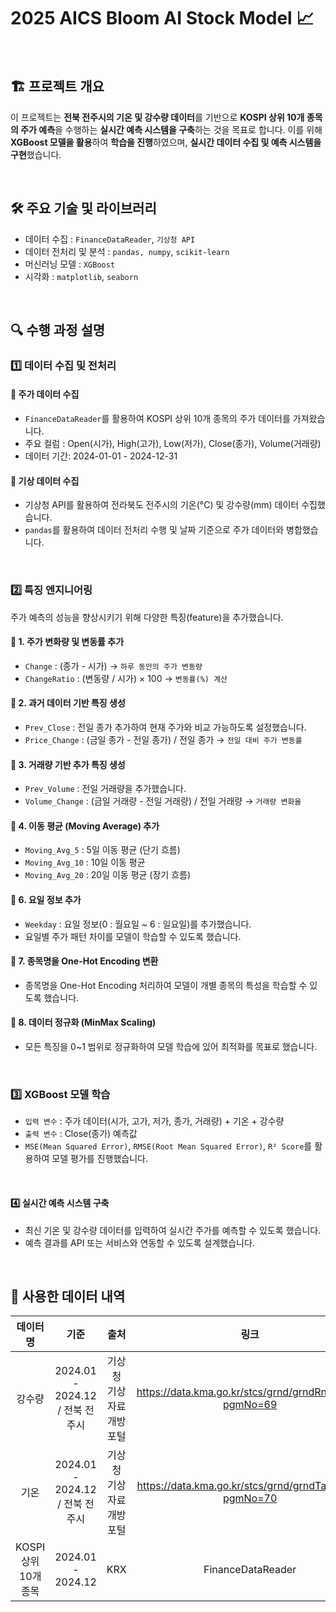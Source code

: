 # 2025 AICS Bloom AI Stock Model 📈

</br>

## 🏗 프로젝트 개요
이 프로젝트는 **전북 전주시의 기온 및 강수량 데이터**를 기반으로 **KOSPI 상위 10개 종목의 주가 예측**을 수행하는 **실시간 예측 시스템을 구축**하는 것을 목표로 합니다.
이를 위해 **XGBoost 모델을 활용**하여 **학습을 진행**하였으며, **실시간 데이터 수집 및 예측 시스템을 구현**했습니다.

</br>

## 🛠 주요 기술 및 라이브러리
- 데이터 수집 : ```FinanceDataReader```, ```기상청 API```
- 데이터 전처리 및 분석 : ```pandas, numpy```, ```scikit-learn```
- 머신러닝 모델 : ```XGBoost```
- 시각화 : ```matplotlib```, ```seaborn```

</br>

## 🔍 수행 과정 설명

### 1️⃣ 데이터 수집 및 전처리

#### 📌 주가 데이터 수집
- ```FinanceDataReader```를 활용하여 KOSPI 상위 10개 종목의 주가 데이터를 가져왔습니다.
- 주요 컬럼 : Open(시가), High(고가), Low(저가), Close(종가), Volume(거래량)
- 데이터 기간: 2024-01-01 - 2024-12-31

#### 📌 기상 데이터 수집
- 기상청 API를 활용하여 전라북도 전주시의 기온(°C) 및 강수량(mm) 데이터 수집했습니다.
- ```pandas```를 활용하여 데이터 전처리 수행 및 날짜 기준으로 주가 데이터와 병합했습니다.

</br>

### 2️⃣ 특징 엔지니어링

주가 예측의 성능을 향상시키기 위해 다양한 특징(feature)을 추가했습니다.

#### 📌 1. 주가 변화량 및 변동률 추가
- ```Change``` : (종가 - 시가) → ```하루 동안의 주가 변동량```
- ```ChangeRatio``` : (변동량 / 시가) × 100 → ```변동률(%) 계산```

#### 📌 2. 과거 데이터 기반 특징 생성
- ```Prev_Close``` : 전일 종가 추가하여 현재 주가와 비교 가능하도록 설정했습니다.
- ```Price_Change``` : (금일 종가 - 전일 종가) / 전일 종가 → ```전일 대비 주가 변동률```

#### 📌 3. 거래량 기반 추가 특징 생성
- ```Prev_Volume``` : 전일 거래량을 추가했습니다.
- ```Volume_Change``` : (금일 거래량 - 전일 거래량) / 전일 거래량 → ```거래량 변화율```

#### 📌 4. 이동 평균 (Moving Average) 추가
- ```Moving_Avg_5``` : 5일 이동 평균 (단기 흐름)
- ```Moving_Avg_10``` : 10일 이동 평균
- ```Moving_Avg_20``` : 20일 이동 평균 (장기 흐름)

#### 📌 6. 요일 정보 추가
- ```Weekday``` : 요일 정보(0 : 월요일 ~ 6 : 일요일)를 추가했습니다.
- 요일별 주가 패턴 차이를 모델이 학습할 수 있도록 했습니다.

#### 📌 7. 종목명을 One-Hot Encoding 변환
- 종목명을 One-Hot Encoding 처리하여 모델이 개별 종목의 특성을 학습할 수 있도록 했습니다.

#### 📌 8. 데이터 정규화 (MinMax Scaling)
- 모든 특징을 0~1 범위로 정규화하여 모델 학습에 있어 최적화를 목표로 했습니다.

</br>

### 3️⃣ XGBoost 모델 학습

- ```입력 변수``` : 주가 데이터(시가, 고가, 저가, 종가, 거래량) + 기온 + 강수량
- ```출력 변수``` : Close(종가) 예측값
- ```MSE(Mean Squared Error)```, ```RMSE(Root Mean Squared Error)```, ```R² Score```를 활용하여 모델 평가를 진행했습니다.

</br>

#### 4️⃣ 실시간 예측 시스템 구축
- 최신 기온 및 강수량 데이터를 입력하여 실시간 주가를 예측할 수 있도록 했습니다.
- 예측 결과를 API 또는 서비스와 연동할 수 있도록 설계했습니다.

</br>

## 🧩 사용한 데이터 내역

| 데이터명 | 기준 | 출처 | 링크 |
|:------:|:------:|:------:|:------:|
| 강수량 | 2024.01 - 2024.12 / 전북 전주시 | 기상청 기상자료개방포털 | https://data.kma.go.kr/stcs/grnd/grndRnList.do?pgmNo=69 |
| 기온 | 2024.01 - 2024.12 / 전북 전주시 | 기상청 기상자료개방포털 |  https://data.kma.go.kr/stcs/grnd/grndTaList.do?pgmNo=70 |
| KOSPI 상위 10개 종목 | 2024.01 - 2024.12 | KRX | FinanceDataReader |

</br>
